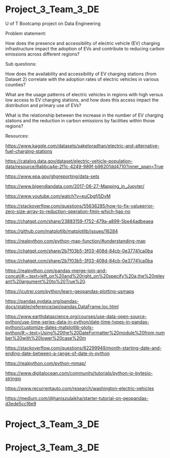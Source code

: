 # Project_3_Team_3_DE
U of T Bootcamp project on Data Engineering

Problem statement: 

How does the presence and accessibility of electric vehicle (EV) charging infrastructure impact the adoption of EVs and contribute to reducing carbon emissions across different regions?

Sub questions:


How does the availability and accessibility of EV charging stations (from Dataset 2) correlate with the adoption rates of electric vehicles in various counties?

What are the usage patterns of electric vehicles in regions with high versus low access to EV charging stations, and how does this access impact the distribution and primary use of EVs?

What is the relationship between the increase in the number of EV charging stations and the reduction in carbon emissions by facilities within those regions?




Resources:


https://www.kaggle.com/datasets/saketpradhan/electric-and-alternative-fuel-charging-stations


https://catalog.data.gov/dataset/electric-vehicle-population-data/resource/8abbca4e-2f1c-4249-989f-b96201dd4710?inner_span=True


https://www.epa.gov/ghgreporting/data-sets


https://www.bigendiandata.com/2017-06-27-Mapping_in_Jupyter/


https://www.youtube.com/watch?v=euCbgfj5DvM


https://stackoverflow.com/questions/55636285/how-to-fix-valueerror-zero-size-array-to-reduction-operation-fmin-which-has-no


https://chatgpt.com/share/23883159-f752-479a-a899-5be44adbeaea


https://github.com/matplotlib/matplotlib/issues/16284


https://realpython.com/python-map-function/#understanding-map


https://chatgpt.com/share/2b7f03b5-3f03-408d-84cb-0e37741ca0ba


https://chatgpt.com/share/2b7f03b5-3f03-408d-84cb-0e37741ca0ba


https://realpython.com/pandas-merge-join-and-concat/#:~:text=left_on%20and%20right_on%20specify%20a,the%20relevant%20argument%20to%20True%20.


https://jcutrer.com/python/learn-geopandas-plotting-usmaps


https://pandas.pydata.org/pandas-docs/stable/reference/api/pandas.DataFrame.loc.html


https://www.earthdatascience.org/courses/use-data-open-source-python/use-time-series-data-in-python/date-time-types-in-pandas-python/customize-dates-matplotlib-plots-python/#:~:text=Using%20the%20DateFormatter%20module%20from,number%20with%20lower%20case%20m


https://stackoverflow.com/questions/62299949/month-starting-date-and-ending-date-between-a-range-of-date-in-python


https://realpython.com/python-mmap/


https://www.digitalocean.com/community/tutorials/python-io-bytesio-stringio


https://www.recurrentauto.com/research/washington-electric-vehicles


https://medium.com/@haniszulaikha/starter-tutorial-on-geopandas-d3ede5cc16e9

# Project_3_Team_3_DE
# Project_3_Team_3_DE
